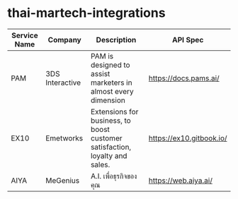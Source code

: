 # thai-martech-integrations

| Service Name | Company         | Description                                                                 | API Spec                 |
|--------------|-----------------|-----------------------------------------------------------------------------|--------------------------|
| PAM          | 3DS Interactive | PAM is designed to assist marketers in almost every dimension               | https://docs.pams.ai/    |
| EX10         | Emetworks       | Extensions for business, to boost customer satisfaction, loyalty and sales. | https://ex10.gitbook.io/ |
| AIYA         | MeGenius        | A.I. เพื่อธุรกิจของคุณ                                                           | https://web.aiya.ai/     |

